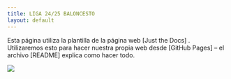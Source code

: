 ```yaml
---
title: LIGA 24/25 BALONCESTO
layout: default
---
```


Esta página utiliza la plantilla de la página web [Just the Docs] . Utilizaremos esto para hacer nuestra propia web desde [GitHub Pages] – el archivo [README] explica como hacer todo. 

<img src="https://www.baskonia.com/wp-content/uploads/2020/03/acb.jpg">

